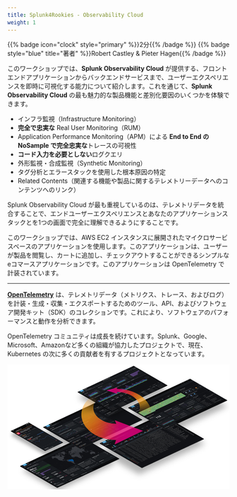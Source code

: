 ```yaml
---
title: Splunk4Rookies - Observability Cloud
weight: 1
---
```


{{% badge icon="clock" style="primary" %}}2分{{% /badge %}} {{% badge style="blue" title="著者" %}}Robert Castley & Pieter Hagen{{% /badge %}}

このワークショップでは、**Splunk Observability Cloud** が提供する、フロントエンドアプリケーションからバックエンドサービスまで、ユーザーエクスペリエンスを即時に可視化する能力について紹介します。これを通じて、**Splunk Observability Cloud** の最も魅力的な製品機能と差別化要因のいくつかを体験できます。

* インフラ監視（Infrastructure Monitoring）
* **完全で忠実な** Real User Monitoring（RUM）
* Application Performance Monitoring（APM）による **End to End の NoSample で完全忠実な**トレースの可視性
* **コード入力を必要としない**ログクエリ
* 外形監視・合成監視（Synthetic Monitoring）
* タグ分析とエラースタックを使用した根本原因の特定
* Related Contents（関連する機能や製品に関するテレメトリーデータへのコンテンツへのリンク）

Splunk Observability Cloud が最も重視しているのは、テレメトリデータを統合することで、エンドユーザーエクスペリエンスとあなたのアプリケーションスタックとを1つの画面で完全に理解できるようにすることです。

このワークショップでは、AWS EC2 インスタンスに展開されたマイクロサービスベースのアプリケーションを使用します。このアプリケーションは、ユーザーが製品を閲覧し、カートに追加し、チェックアウトすることができるシンプルなeコマースアプリケーションです。このアプリケーションは OpenTelemetry で計装されています。

---

**[OpenTelemetry](https://opentelemetry.io)** は、テレメトリデータ（メトリクス、トレース、およびログ）を計装・生成・収集・エクスポートするためのツール、API、およびソフトウェア開発キット（SDK）のコレクションです。これにより、ソフトウェアのパフォーマンスと動作を分析できます。

OpenTelemetry コミュニティは成長を続けています。Splunk、Google、Microsoft、Amazonなど多くの組織が協力したプロジェクトで、現在、Kubernetes の次に多くの貢献者を有するプロジェクトとなっています。

![Full Stack](images/splunk-full-stack.png)
